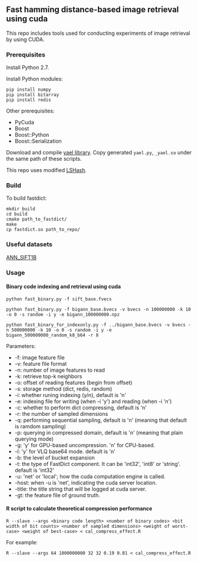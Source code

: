 ## Fast hamming distance-based image retrieval using cuda

This repo includes tools used for conducting experiments of image retrieval by using CUDA.

### Prerequisites

Install Python 2.7.

Install Python modules:

    pip install numpy
	pip install bitarray
	pip install redis
	
Other prerequisites:

* PyCuda
* Boost
* Boost::Python
* Boost::Serialization

Download and compile [yael library](https://gforge.inria.fr/projects/yael). Copy generated `yael.py`, `_yael.so` under the same path of these scripts.

This repo uses modified [LSHash](https://github.com/kayzh/LSHash).

### Build

To build fastdict:

    mkdir build
    cd build
    cmake path_to_fastdict/
    make
    cp fastdict.so path_to_repo/

### Useful datasets

[ANN_SIFT1B](http://corpus-texmex.irisa.fr/)


### Usage


#### Binary code indexing and retrieval using cuda

	python fast_binary.py -f sift_base.fvecs

	python fast_binary.py -f bigann_base.bvecs -v bvecs -n 100000000 -k 10 -o 0 -s random -i y -e bigann_100000000.npz

    python fast_binary_for_indexonly.py -f ../bigann_base.bvecs -v bvecs -n 500000000 -k 10 -o 0 -s random -i y -e bigann_500000000_random_k8_b64 -r 8

Parameters:

* -f: image feature file
* -v: feature file format
* -n: number of image features to read
* -k: retrieve top-k neighbors
* -o: offset of reading features (begin from offset)
* -s: storage method (dict, redis, random)
* -i: whether runing indexing (y/n), default is 'n'
* -e: indexing file for writing (when -i 'y') and reading (when -i 'n')
* -c: whether to perform dict compressing, default is 'n'
* -r: the number of sampled dimensions
* -q: performing sequential sampling, default is 'n' (meaning that default is ramdom sampling)
* -p: querying in compressed domain, default is 'n' (meaning that plain querying mode)
* -g: 'y' for GPU-based uncompression. 'n' for CPU-based.
* -l: 'y' for VLQ base64 mode. default is 'n'
* -b: the level of bucket expansion
* -t: the type of FastDict component. It can be 'int32', 'int8' or 'string'. default is 'int32'
* -u: 'net' or 'local'; how the cuda computation engine is called.
* -host: when -u is 'net', indicating the cuda server location.
* -title: the title string that will be logged at cuda server.
* -gt: the feature file of ground truth.

#### R script to calculate theoretical compression performance

    R --slave --args <binary code length> <number of binary codes> <bit width of bit counts> <number of sampled dimensions> <weight of worst-case> <weight of best-case> < cal_compress_effect.R

For example:

    R --slave --args 64 1000000000 32 32 0.19 0.81 < cal_compress_effect.R




